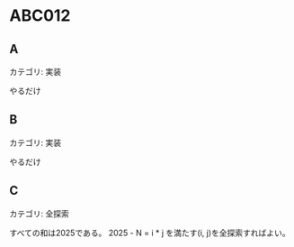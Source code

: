 # ABC012

## A
カテゴリ: 実装

やるだけ

## B
カテゴリ: 実装

やるだけ

## C
カテゴリ: 全探索

すべての和は2025である。
2025 - N = i * j を満たす(i, j)を全探索すればよい。

